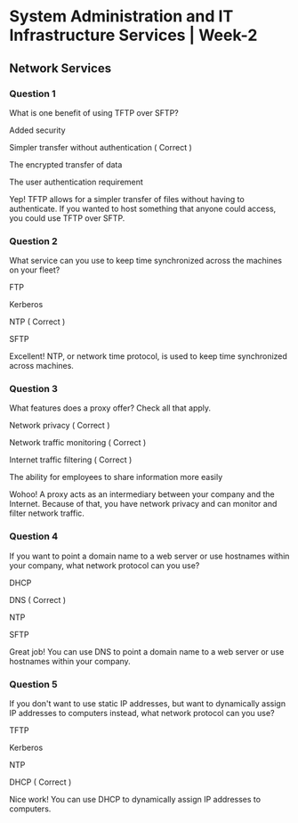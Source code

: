 # System Administration and IT Infrastructure Services | Week-2

## Network Services

### Question 1

What is one benefit of using TFTP over SFTP? 

Added security

Simpler transfer without authentication ( Correct )

The encrypted transfer of data

The user authentication requirement

Yep! TFTP allows for a simpler transfer of files without having to authenticate. If you wanted to host something that anyone could access, you could use TFTP over SFTP.


### Question 2

What service can you use to keep time synchronized across the machines on your fleet? 

FTP

Kerberos

NTP ( Correct )

SFTP

Excellent! NTP, or network time protocol, is used to keep time synchronized across machines.


### Question 3

What features does a proxy offer? Check all that apply. 

Network privacy ( Correct )

Network traffic monitoring ( Correct )

Internet traffic filtering ( Correct )

The ability for employees to share information more easily

Wohoo! A proxy acts as an intermediary between your company and the Internet. Because of that, you have network privacy and can monitor and filter network traffic.


### Question 4

If you want to point a domain name to a web server or use hostnames within your company, what network protocol can you use? 

DHCP

DNS ( Correct )

NTP

SFTP

Great job! You can use DNS to point a domain name to a web server or use hostnames within your company.


### Question 5

If you don't want to use static IP addresses, but want to dynamically assign IP addresses to computers instead, what network protocol can you use? 

TFTP

Kerberos

NTP

DHCP ( Correct )

Nice work! You can use DHCP to dynamically assign IP addresses to computers.